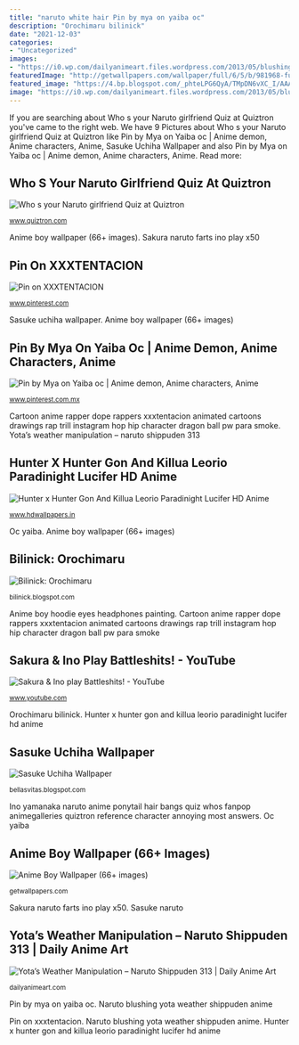 ```yaml
---
title: "naruto white hair Pin by mya on yaiba oc"
description: "Orochimaru bilinick"
date: "2021-12-03"
categories:
- "Uncategorized"
images:
- "https://i0.wp.com/dailyanimeart.files.wordpress.com/2013/05/blushing-sakura1.jpg"
featuredImage: "http://getwallpapers.com/wallpaper/full/6/5/b/981968-full-size-anime-boy-wallpaper-1080x1920.jpg"
featured_image: "https://4.bp.blogspot.com/_phteLPG6QyA/TMpDN6vXC_I/AAAAAAAAAOE/WCIJsueJU-M/s1600/OROCHIMARU+4.jpg"
image: "https://i0.wp.com/dailyanimeart.files.wordpress.com/2013/05/blushing-sakura1.jpg"
---
```


If you are searching about Who s your Naruto girlfriend Quiz at Quiztron you've came to the right web. We have 9 Pictures about Who s your Naruto girlfriend Quiz at Quiztron like Pin by Mya on Yaiba oc | Anime demon, Anime characters, Anime, Sasuke Uchiha Wallpaper and also Pin by Mya on Yaiba oc | Anime demon, Anime characters, Anime. Read more:

## Who S Your Naruto Girlfriend Quiz At Quiztron

![Who s your Naruto girlfriend Quiz at Quiztron](http://www.quiztron.com/images_quiz/2008/10/10/full_443922141.jpg "Sasuke naruto")

<small>www.quiztron.com</small>

Anime boy wallpaper (66+ images). Sakura naruto farts ino play x50

## Pin On XXXTENTACION

![Pin on XXXTENTACION](https://i.pinimg.com/736x/35/d2/30/35d230b7403f73d6254cc40e530d8745.jpg "Pin on xxxtentacion")

<small>www.pinterest.com</small>

Sasuke uchiha wallpaper. Anime boy wallpaper (66+ images)

## Pin By Mya On Yaiba Oc | Anime Demon, Anime Characters, Anime

![Pin by Mya on Yaiba oc | Anime demon, Anime characters, Anime](https://i.pinimg.com/736x/2f/03/71/2f0371c2c8b4de610d060a018e538da8.jpg "Hunter anime gon killua leorio wallpapers 1080 lucifer 1920 1366")

<small>www.pinterest.com.mx</small>

Cartoon anime rapper dope rappers xxxtentacion animated cartoons drawings rap trill instagram hop hip character dragon ball pw para smoke. Yota’s weather manipulation – naruto shippuden 313

## Hunter X Hunter Gon And Killua Leorio Paradinight Lucifer HD Anime

![Hunter x Hunter Gon And Killua Leorio Paradinight Lucifer HD Anime](https://www.hdwallpapers.in/download/hunter_x_hunter_gon_and_killua_leorio_paradinight_lucifer_hd_anime-1920x1080.jpg "Anime boy wallpaper (66+ images)")

<small>www.hdwallpapers.in</small>

Oc yaiba. Anime boy wallpaper (66+ images)

## Bilinick: Orochimaru

![Bilinick: Orochimaru](https://4.bp.blogspot.com/_phteLPG6QyA/TMpDN6vXC_I/AAAAAAAAAOE/WCIJsueJU-M/s1600/OROCHIMARU+4.jpg "Who s your naruto girlfriend quiz at quiztron")

<small>bilinick.blogspot.com</small>

Anime boy hoodie eyes headphones painting. Cartoon anime rapper dope rappers xxxtentacion animated cartoons drawings rap trill instagram hop hip character dragon ball pw para smoke

## Sakura &amp; Ino Play Battleshits! - YouTube

![Sakura &amp; Ino play Battleshits! - YouTube](http://i.ytimg.com/vi/WyO16qx-x50/hqdefault.jpg "Sakura &amp; ino play battleshits!")

<small>www.youtube.com</small>

Orochimaru bilinick. Hunter x hunter gon and killua leorio paradinight lucifer hd anime

## Sasuke Uchiha Wallpaper

![Sasuke Uchiha Wallpaper](http://1.bp.blogspot.com/_IjrRiI_bVb0/SnBESZPlUNI/AAAAAAAAA0I/Sy9tIluTqZc/w1200-h630-p-k-no-nu/wallpaper-naruto-sasuke-anime.jpg "Sakura naruto farts ino play x50")

<small>bellasvitas.blogspot.com</small>

Ino yamanaka naruto anime ponytail hair bangs quiz whos fanpop animegalleries quiztron reference character annoying most answers. Oc yaiba

## Anime Boy Wallpaper (66+ Images)

![Anime Boy Wallpaper (66+ images)](http://getwallpapers.com/wallpaper/full/6/5/b/981968-full-size-anime-boy-wallpaper-1080x1920.jpg "Ino yamanaka naruto anime ponytail hair bangs quiz whos fanpop animegalleries quiztron reference character annoying most answers")

<small>getwallpapers.com</small>

Sakura naruto farts ino play x50. Sasuke naruto

## Yota’s Weather Manipulation – Naruto Shippuden 313 | Daily Anime Art

![Yota’s Weather Manipulation – Naruto Shippuden 313 | Daily Anime Art](https://i0.wp.com/dailyanimeart.files.wordpress.com/2013/05/blushing-sakura1.jpg "Orochimaru bilinick")

<small>dailyanimeart.com</small>

Pin by mya on yaiba oc. Naruto blushing yota weather shippuden anime

Pin on xxxtentacion. Naruto blushing yota weather shippuden anime. Hunter x hunter gon and killua leorio paradinight lucifer hd anime
